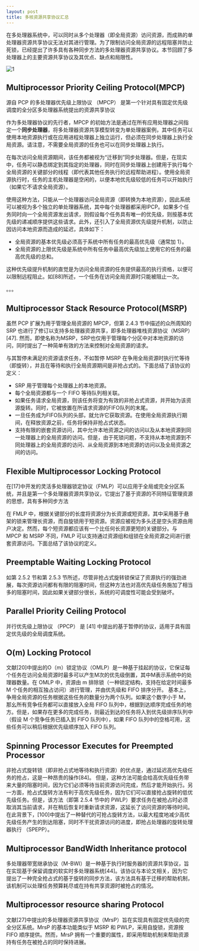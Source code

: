 ```yaml
---
layout: post
title: 多核资源共享协议汇总
---
```


在多处理器系统中，可以同时从多个处理器（即全局资源）访问资源，而成熟的单处理器资源共享协议无法对其进行管理。为了限制访问全局资源的远程阻塞并防止死锁，已经提出了许多具有各种同步方法的多处理器资源共享协议。本节回顾了多处理器上的主要资源共享协议及其优点、缺点和局限性。

![1](/assets/images/xxp_image.png)

## Multiprocessor Priority Ceiling Protocol(MPCP)

源自 PCP 的多处理器优先级上限协议 （MPCP） 是第一个针对具有固定优先级调度的全分区多处理器系统提出的资源共享协议

作为多处理器协议的先行者，MPCP 的初始方法是通过在所有应用处理器之间指定一个**同步处理器**，将多处理器资源共享模型转变为单处理器案例，其中任务可以使用本地资源执行或在应用进程处理器上独立运行，但必须在同步处理器上执行全局资源。请注意，不需要全局资源的任务也可以在同步处理器上执行。

在每次访问全局资源期间，该任务都被视为“迁移到”同步处理器。但是，在现实中，任务可以静态绑定到其指定的处理器，同时在同步处理器上创建用于执行每个全局资源的关键部分的线程（即代表其他任务执行的远程帮助进程）。使用全局资源执行时，任务的主机处理器是空闲的，以便本地优先级较低的任务可以开始执行（如果它不请求全局资源）。

使用这种方法，只能从一个处理器访问全局资源（即转换为本地资源），因此系统可以被视为多个独立的单处理器系统，其中每个处理器都采用IPCP。如果多个任务同时向一个全局资源发出请求，则假设每个任务具有唯一的优先级，则按基本优先级的递减顺序提供这些请求。此外，还引入了全局资源优先级提升机制，以防止因访问本地资源而造成的延迟，具体如下：

- 全局资源的基本优先级必须高于系统中所有任务的最高优先级（通常加 1）。
- 全局资源的上限优先级是系统中所有任务中最高优先级加上使用它的任务的最高优先级的总和。

这种优先级提升机制的直觉是为访问全局资源的任务提供最高的执行资格，以便可以限制远程阻止。如[88]所述，一个任务在访问全局资源时只能被阻止一次。

。。。

## Multiprocessor Stack Resource Protocol(MSRP)

虽然 PCP 扩展为用于管理全局资源的 MPCP，但第 2.4.3 节中描述的众所周知的 SRP 也进行了修订以支持多处理器资源共享，即多处理器堆栈资源协议（MSRP）[47]. 然而，即使名称为MSRP，SRP也仅用于管理每个分区中对本地资源的访问，同时提出了一种简单有效的方法来控制对全局资源的请求。

与其暂停未满足的资源请求任务，不如暂停 MSRP 在争用全局资源时执行忙等待（即旋转），并且在等待和执行全局资源期间是非抢占式的。下面总结了该协议的定义：

- SRP 用于管理每个处理器上的本地资源。
- 每个全局资源都与一个 FIFO 等待队列相关联。
- 如果任务请求全局资源，则该任务将变为有效的非抢占式资源，并开始为该资源旋转。同时，它被放置在所请求资源的FIFO队列的末尾。
- 一旦任务成为FIFO队列的头部，就允许它获取资源。在使用全局资源执行期间，在释放资源之前，任务将保持非抢占式状态。
- 支持有限的嵌套资源访问，其中允许本地资源之间的访问以及从本地资源到同一处理器上的全局资源的访问。但是，由于死锁问题，不支持从本地资源到不同处理器上的全局资源的访问、从全局资源到本地资源的访问以及全局资源之间的访问。

## Flexible Multiprocessor Locking Protocol

在[17]中开发的灵活多处理器锁定协议（FMLP）可以应用于全局或完全分区系统，并且是第一个多处理器资源共享协议，它提出了基于资源的不同特征管理资源的思想，具有多种同步方法

在 FMLP 中，根据关键部分的长度将资源分为长资源或短资源，其中采用基于悬架的锁来管理长资源，而自旋锁用于短资源。资源应被视为多头还是空头资源由用户决定。然而，每个短资源都应该有一个比任何长资源更短的关键部分。与 MPCP 和 MSRP 不同，FMLP 可以支持通过资源组和组锁在全局资源之间进行嵌套资源访问。下面总结了该协议的定义。

## Preemptable Waiting Locking Protocol

如第 2.5.2 节和第 2.5.3 节所述，尽管非抢占式旋转锁保证了资源执行的强劲进展，每次资源访问都有有限的阻塞时间，但这种方法也对高优先级任务施加了相当多的阻塞时间，因此如果关键部分很长，系统的可调度性可能会受到破坏。



## Parallel Priority Ceiling Protocol

并行优先级上限协议 （PPCP） 是 [41] 中提出的基于暂停的协议，适用于具有固定优先级的全局调度系统。



## O(m) Locking Protocol

文献[20]中提出的O（m）锁定协议（OMLP）是一种基于挂起的协议，它保证每个任务在访问全局资源时最多可以产生M次的优先级倒置，其中M表示系统中的处理器数量。在 OMLP 中，资源由 m 排除锁（一种锁定结构，支持在给定时间最多 M 个任务的相互独占访问）进行管理，并由优先级和 FIFO 排序分开。
基本上，争用全局资源的任务根据这些任务的数量分为两个队列。如果这个数字小于 M，那幺所有竞争任务都可以直接放入全局 FIFO 队列中，根据到达顺序完成任务的地方。但是，如果存在更多的完成任务，则最近到达的任务将入到优先级排序队列中（假设 M 个竞争任务已插入到 FIFO 队列中），如果 FIFO 队列中的空格可用，这些任务可以稍后根据优先级顺序加入 FIFO 队列。

## Spinning Processor Executes for Preempted Processor

非抢占式旋转锁（即非抢占式地等待和执行资源）的优点是，通过延迟高优先级任务的抢占，这是一种昂贵的操作[84]。
但是，这种方法可能会给高优先级任务带来大量的阻塞时间，因为它们必须等待当前资源访问完成，然后才能开始执行。另一方面，抢占式旋转方法有利于高优先级任务，因为它们可以直接抢占旋转的低优先级任务。但是，该方法（即第 2.5.4 节中的 PWLP）要求任务在被抢占时必须取消其当前请求，并在稍后恢复时重新请求资源，这延长了访问资源的等待时间。在此背景下，[100]中提出了一种替代的可抢占旋转方法，以最大程度地减少高优先级任务产生的到达阻塞，同时不干扰资源访问的进度，即抢占处理器的旋转处理器执行
（SPEPP）。

## Multiprocessor BandWidth Inheritance protocol

多处理器带宽继承协议（M-BWI）是一种基于执行时服务器的资源共享协议，旨在实现基于保留调度的软实时多处理器系统[44]。该协议与本论文相关，因为它提出了一种完全抢占式的基于旋转的同步方法，该方法具有基于迁移的帮助机制，该机制可以处理任务预算耗尽或在持有共享资源时被抢占的情况。

## Multiprocessor resource sharing Protocol

文献[27]中提出的多处理器资源共享协议（MrsP）旨在实现具有固定优先级的完全分区系统。MrsP 的基本功能类似于 MSRP 和 PWLP，采用自旋锁，资源按 FIFO 顺序提供。然而，MrsP 拥有一个重要的属性，即采用帮助机制来帮助资源持有任务在被抢占的同时保持进展。



